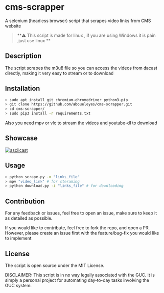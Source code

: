 # cms-scrapper
A selenium (headless browser) script that scrapes video links from CMS website

> **⚠️ This script is made for linux , if you are using Windows it is pain ,just use linux **

## Description

The script scrapes the m3u8 file so you can access the videos from dacast directly, making it very easy to stream or to download 

## Installation 

```bash
> sudo apt install git chromium-chromedriver python3-pip 
> git clone https://github.com/aboueleyes/cms-scrapper.git
> cd cms-scrapper/
> sudo pip3 install -r requirements.txt
```
Also you need mpv or vlc to stream the videos and youtube-dl to download 
## Showcase 
[![asciicast](https://asciinema.org/a/386928.svg)](https://asciinema.org/a/386928)

## Usage 
```bash 
> python scrape.py -o "links_file"
> mpv "video_link" # for steraming
> python download.py -i "links_file" # for downloading
 ```
##  Contribution 

For any feedback or issues, feel free to open an issue, make sure to keep it as detailed as possible.

If you would like to contribute, feel free to fork the repo, and open a PR. However, please create an issue first with the feature/bug-fix you would like to implement

## License

The script is open source under the MIT License.

DISCLAIMER: This script is in no way legally associated with the GUC. It is simply a personal project for automating day-to-day tasks involving the GUC system.

